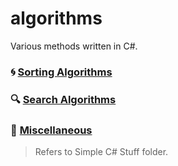 # algorithms

Various methods written in C#.  

### :cyclone: [Sorting Algorithms](https://github.com/Bubblemelon/algorithms/tree/master/Sorting%20Algorithms)  
### :mag: [Search Algorithms](https://github.com/Bubblemelon/algorithms/tree/master/Sorting%20Algorithms)

### :leaves: [Miscellaneous](https://github.com/Bubblemelon/algorithms/tree/master/Simple%20C%23%20Stuff)

> Refers to Simple C# Stuff folder.
